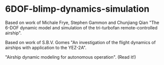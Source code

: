 # 6DOF-blimp-dynamics-simulation

Based on work of Michale Frye, Stephen Gammon and Chunjiang Qian
"The 6-DOF dynamic model and simulation of the tri-turbofan remote-controlled airship".

Based on work of S.B.V. Gomes 
"An investigation of the flight dynamics of airships with application to the YEZ-2A". 

"Airship dynamic modeling for autonomous operation". (Read it!)
